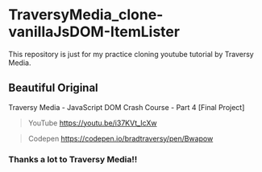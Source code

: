 # TraversyMedia_clone-vanillaJsDOM-ItemLister

This repository is just for my practice cloning youtube tutorial by Traversy Media.

## Beautiful Original

Traversy Media - JavaScript DOM Crash Course - Part 4 [Final Project]

> YouTube https://youtu.be/i37KVt_IcXw

> Codepen https://codepen.io/bradtraversy/pen/Bwapow

### **Thanks a lot to Traversy Media!!**
